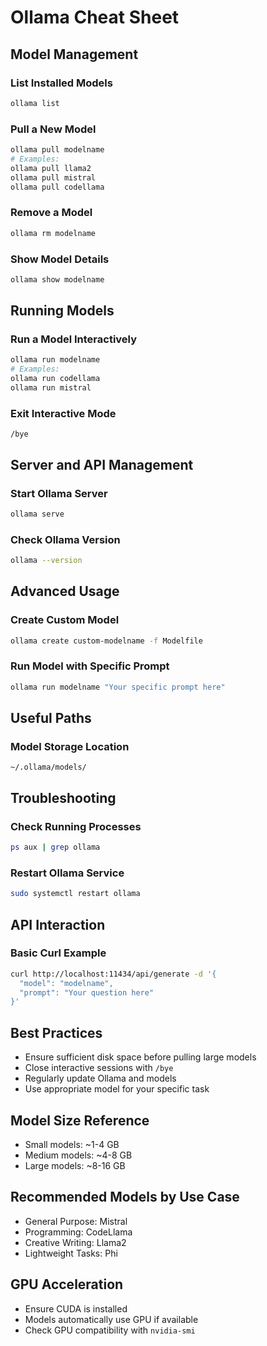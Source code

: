 # Ollama Cheat Sheet

## Model Management

### List Installed Models
```bash
ollama list
```

### Pull a New Model
```bash
ollama pull modelname
# Examples:
ollama pull llama2
ollama pull mistral
ollama pull codellama
```

### Remove a Model
```bash
ollama rm modelname
```

### Show Model Details
```bash
ollama show modelname
```

## Running Models

### Run a Model Interactively
```bash
ollama run modelname
# Examples:
ollama run codellama
ollama run mistral
```

### Exit Interactive Mode
```
/bye
```

## Server and API Management

### Start Ollama Server
```bash
ollama serve
```

### Check Ollama Version
```bash
ollama --version
```

## Advanced Usage

### Create Custom Model
```bash
ollama create custom-modelname -f Modelfile
```

### Run Model with Specific Prompt
```bash
ollama run modelname "Your specific prompt here"
```

## Useful Paths

### Model Storage Location
```
~/.ollama/models/
```

## Troubleshooting

### Check Running Processes
```bash
ps aux | grep ollama
```

### Restart Ollama Service
```bash
sudo systemctl restart ollama
```

## API Interaction

### Basic Curl Example
```bash
curl http://localhost:11434/api/generate -d '{
  "model": "modelname",
  "prompt": "Your question here"
}'
```

## Best Practices
- Ensure sufficient disk space before pulling large models
- Close interactive sessions with `/bye`
- Regularly update Ollama and models
- Use appropriate model for your specific task

## Model Size Reference
- Small models: ~1-4 GB
- Medium models: ~4-8 GB
- Large models: ~8-16 GB

## Recommended Models by Use Case
- General Purpose: Mistral
- Programming: CodeLlama
- Creative Writing: Llama2
- Lightweight Tasks: Phi

## GPU Acceleration
- Ensure CUDA is installed
- Models automatically use GPU if available
- Check GPU compatibility with `nvidia-smi`
